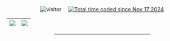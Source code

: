 <div align="center">
  <!-- Посетители -->
  <img src="https://komarev.com/ghpvc/?username=BUBLET&label=Views&color=orange&style=flat" alt="visitor" />&emsp;
  <!-- Wakatime -->
  <a href="https://wakatime.com/@bd03e0af-edbb-4189-9aa8-e70d101285ab">
    <img src="https://wakatime.com/badge/user/bd03e0af-edbb-4189-9aa8-e70d101285ab.svg" alt="Total time coded since Nov 17 2024" />
  </a>
  
| <a href="https://github.com/anuraghazra/github-readme-stats"><img align="center" src="https://github-readme-stats.vercel.app/api/pin/?username=bublet&repo=airvision&theme=buefy" /> | <a href="https://github.com/anuraghazra/github-readme-stats"><img align="center" src="https://github-readme-stats.vercel.app/api/top-langs/?username=bublet&layout=compact&theme=buefy&hide_border=true&hide_progress=true" /></a> |
| ------------- | ------------- |

<hr style="width: 50%; border: 1px solid #ddd;" />
</div>
